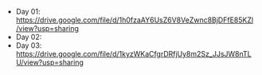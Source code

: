 - Day 01: https://drive.google.com/file/d/1h0fzaAY6UsZ6V8VeZwnc8BjDFfE85KZl/view?usp=sharing
- Day 02:
- Day 03: https://drive.google.com/file/d/1kyzWKaCfgrDRfjUy8m2Sz_JJsJW8nTLU/view?usp=sharing
